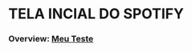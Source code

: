 # TELA INCIAL DO SPOTIFY

### Overview: <a href="https://deft-cupcake-179021.netlify.app/">Meu Teste<a>
